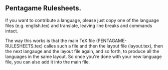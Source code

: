 ##  Pentagame Rulesheets.

If you want to contribute a language, please just copy one of the language files (e.g. english.tex) and translate, leaving line breaks and commands intact.

The way this works is that the main TeX file (PENTAGAME-RULESHEETS.tex) calles such a file and then the layout file (layout.tex), then the next langauge and the layout file again, and so forth, to produce all the languages in the same layout. So once you're done with your new language file, you can also add it into the main file.
